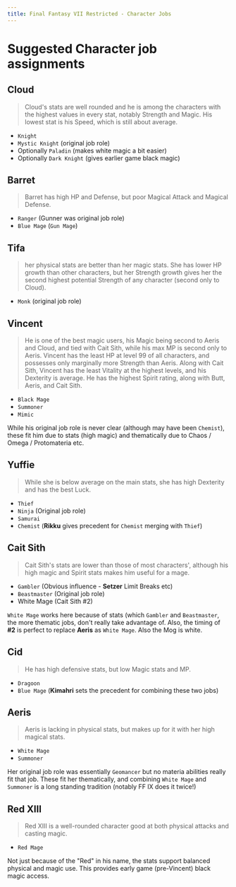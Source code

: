 ```yaml
---
title: Final Fantasy VII Restricted - Character Jobs
---
```


# Suggested Character job assignments

## Cloud
> Cloud's stats are well rounded and he is among the characters with the highest values in every stat, notably Strength and Magic. His lowest stat is his Speed, which is still about average.
- `Knight`
- `Mystic Knight` (original job role)
- Optionally `Paladin` (makes white magic a bit easier)
- Optionally `Dark Knight` (gives earlier game black magic)

## Barret
> Barret has high HP and Defense, but poor Magical Attack and Magical Defense.
- `Ranger` (Gunner was original job role)
- `Blue Mage` (`Gun Mage`)

## Tifa
> her physical stats are better than her magic stats. She has lower HP growth than other characters, but her Strength growth gives her the second highest potential Strength of any character (second only to Cloud).
- `Monk` (original job role)

## Vincent
> He is one of the best magic users, his Magic being second to Aeris and Cloud, and tied with Cait Sith, while his max MP is second only to Aeris. Vincent has the least HP at level 99 of all characters, and possesses only marginally more Strength than Aeris. Along with Cait Sith, Vincent has the least Vitality at the highest levels, and his Dexterity is average. He has the highest Spirit rating, along with Butt, Aeris, and Cait Sith. 
- `Black Mage`
- `Summoner`
- `Mimic`

While his original job role is never clear (although may have been `Chemist`), these fit him due to stats (high magic) and thematically due to Chaos / Omega / Protomateria etc.

## Yuffie
> While she is below average on the main stats, she has high Dexterity and has the best Luck.
- `Thief`
- `Ninja` (Original job role)
- `Samurai`
- `Chemist` (**Rikku** gives precedent for `Chemist` merging with `Thief`)

## Cait Sith
> Cait Sith's stats are lower than those of most characters', although his high magic and Spirit stats makes him useful for a mage.
- `Gambler` (Obvious influence - **Setzer** Limit Breaks etc)
- `Beastmaster` (Original job role)
- White Mage (Cait Sith #2)

`White Mage` works here because of stats (which `Gambler` and `Beastmaster`, the more thematic jobs, don't really take advantage of. Also, the timing of **#2** is perfect to replace **Aeris** as `White Mage`. Also the Mog is white.

## Cid
> He has high defensive stats, but low Magic stats and MP.
- `Dragoon`
- `Blue Mage` (**Kimahri** sets the precedent for combining these two jobs)

## Aeris
> Aeris is lacking in physical stats, but makes up for it with her high magical stats.
- `White Mage`
- `Summoner`

Her original job role was essentially `Geomancer` but no materia abilities really fit that job. These fit her thematically, and combining `White Mage` and `Summoner` is a long standing tradition (notably FF IX does it twice!)

## Red XIII
> Red XIII is a well-rounded character good at both physical attacks and casting magic.
- `Red Mage`

Not just because of the "Red" in his name, the stats support balanced physical and magic use. This provides early game (pre-Vincent) black magic access.